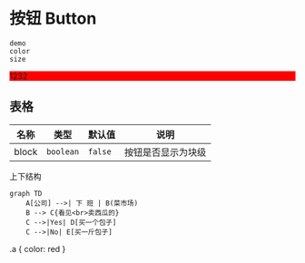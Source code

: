 <div>

# 按钮 Button 
    
```
demo
color
size
```

<div class="a" style="background: red">
1232
<HelloWorld name="xx">
</HelloWorld>
</div>


 ## 表格
| 名称 | 类型 | 默认值 | 说明 |
| --- | --- | --- | --- |
| block | `boolean` | `false` | 按钮是否显示为块级 |

<HelloWorld>
</HelloWorld>
</div>

上下结构
```mermaid
graph TD
    A[公司] -->| 下 班 | B(菜市场)
    B --> C{看见<br>卖西瓜的}
    C -->|Yes| D[买一个包子]
    C -->|No| E[买一斤包子]
```

<vueStyle>
.a {
    color: red
}
</vueStyle>

